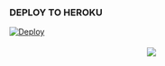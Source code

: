 ### DEPLOY TO HEROKU
[![Deploy](https://www.herokucdn.com/deploy/button.svg)](https://heroku.com/deploy?template=https://github.com/allbrian/ZiyaMusic)
####
<p align="center">
   <img src="https://telegra.ph/file/d9daaaf67ffea1cace7fb.jpg">
</p>
